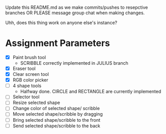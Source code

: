 Update this README.md as we make commits/pushes to resepctive branches OR PLEASE message group chat when making changes.

Uhh, does this thing work on anyone else's instance?

# Assignment Parameters
- [X] Paint brush tool
    -   SCRIBBLE correctly implemented in JULIUS branch
- [X] Eraser tool
- [X] Clear screen tool
- [X] RGB color picker
- [ ] 4 shape tools
    - Halfway done. CIRCLE and RECTANGLE are currently implemented
- [ ] Selector tool
- [ ] Resize selected shape
- [ ] Change color of selected shape/ scribble
- [ ] Move selected shape/scribble by dragging
- [ ] Bring selected shape/scribble to the front
- [ ] Send selected shape/scribble to the back